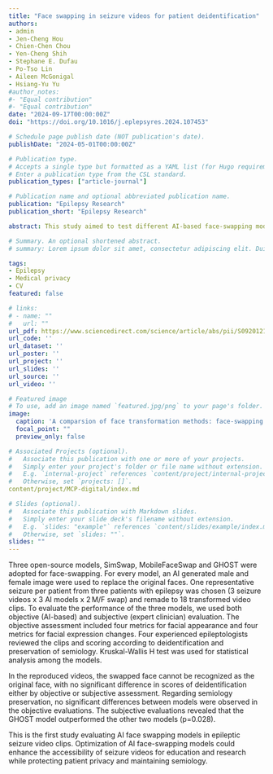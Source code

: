 ```yaml
---
title: "Face swapping in seizure videos for patient deidentification"
authors:
- admin
- Jen-Cheng Hou
- Chien-Chen Chou
- Yen-Cheng Shih
- Stephane E. Dufau
- Po-Tso Lin
- Aileen McGonigal
- Hsiang-Yu Yu
#author_notes:
#- "Equal contribution"
#- "Equal contribution"
date: "2024-09-17T00:00:00Z"
doi: "https://doi.org/10.1016/j.eplepsyres.2024.107453"

# Schedule page publish date (NOT publication's date).
publishDate: "2024-05-01T00:00:00Z"

# Publication type.
# Accepts a single type but formatted as a YAML list (for Hugo requirements).
# Enter a publication type from the CSL standard.
publication_types: ["article-journal"]

# Publication name and optional abbreviated publication name.
publication: "Epilepsy Research"
publication_short: "Epilepsy Research"

abstract: This study aimed to test different AI-based face-swapping models applied to videos of epileptic seizures, with the goal of protecting patient privacy while retaining clinically useful seizure semiology. We hypothesized that specific models would show differences in semiologic fidelity compared to the original clinical videos.

# Summary. An optional shortened abstract.
# summary: Lorem ipsum dolor sit amet, consectetur adipiscing elit. Duis posuere tellus ac convallis placerat. Proin tincidunt magna sed ex sollicitudin condimentum.

tags:
- Epilepsy
- Medical privacy
- CV
featured: false

# links:
# - name: ""
#   url: ""
url_pdf: https://www.sciencedirect.com/science/article/abs/pii/S0920121124001682
url_code: ''
url_dataset: ''
url_poster: ''
url_project: ''
url_slides: ''
url_source: ''
url_video: ''

# Featured image
# To use, add an image named `featured.jpg/png` to your page's folder. 
image:
  caption: 'A comparsion of face transformation methods: face-swapping and cartoonization'
  focal_point: ""
  preview_only: false

# Associated Projects (optional).
#   Associate this publication with one or more of your projects.
#   Simply enter your project's folder or file name without extension.
#   E.g. `internal-project` references `content/project/internal-project/index.md`.
#   Otherwise, set `projects: []`.
content/project/MCP-digital/index.md

# Slides (optional).
#   Associate this publication with Markdown slides.
#   Simply enter your slide deck's filename without extension.
#   E.g. `slides: "example"` references `content/slides/example/index.md`.
#   Otherwise, set `slides: ""`.
slides: ""
---
```


Three open-source models, SimSwap, MobileFaceSwap and GHOST were adopted for face-swapping. For every model, an AI generated male and female image were used to replace the original faces. One representative seizure per patient from three patients with epilepsy was chosen (3 seizure videos x 3 AI models x 2 M/F swap) and remade to 18 transformed video clips. To evaluate the performance of the three models, we used both objective (AI-based) and subjective (expert clinician) evaluation. The objective assessment included four metrics for facial appearance and four metrics for facial expression changes. Four experienced epileptologists reviewed the clips and scoring according to deidentification and preservation of semiology. Kruskal-Wallis H test was used for statistical analysis among the models.

In the reproduced videos, the swapped face cannot be recognized as the original face, with no significant difference in scores of deidentification either by objective or subjective assessment. Regarding semiology preservation, no significant differences between models were observed in the objective evaluations. The subjective evaluations revealed that the GHOST model outperformed the other two models (p=0.028).

This is the first study evaluating AI face swapping models in epileptic seizure video clips. Optimization of AI face-swapping models could enhance the accessibility of seizure videos for education and research while protecting patient privacy and maintaining semiology.